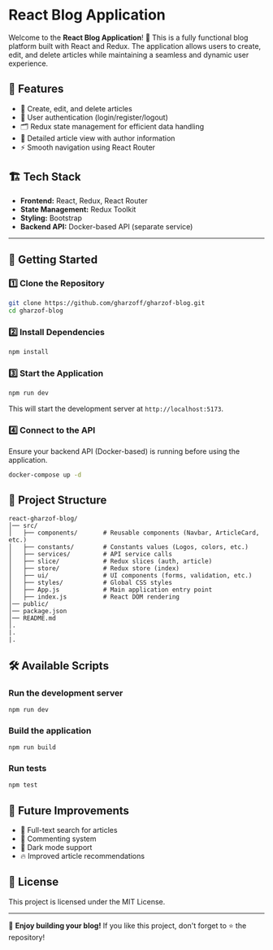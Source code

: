 # React Blog Application

Welcome to the **React Blog Application**! 🚀 This is a fully functional blog platform built with React and Redux. The application allows users to create, edit, and delete articles while maintaining a seamless and dynamic user experience.

## 📌 Features

- 📝 Create, edit, and delete articles
- 🔐 User authentication (login/register/logout)
- 🗂️ Redux state management for efficient data handling
- 📄 Detailed article view with author information
- ⚡ Smooth navigation using React Router

## 🏗️ Tech Stack

- **Frontend:** React, Redux, React Router
- **State Management:** Redux Toolkit
- **Styling:** Bootstrap
- **Backend API:** Docker-based API (separate service)

---

## 🚀 Getting Started

### 1️⃣ Clone the Repository

```sh
git clone https://github.com/gharzoff/gharzof-blog.git
cd gharzof-blog
```

### 2️⃣ Install Dependencies

```sh
npm install
```

### 3️⃣ Start the Application

```sh
npm run dev
```

This will start the development server at `http://localhost:5173`.

### 4️⃣ Connect to the API

Ensure your backend API (Docker-based) is running before using the application.

```sh
docker-compose up -d
```

## 📂 Project Structure

```
react-gharzof-blog/
│── src/
│   ├── components/       # Reusable components (Navbar, ArticleCard, etc.)
│   ├── constants/        # Constants values (Logos, colors, etc.)
│   ├── services/         # API service calls
│   ├── slice/            # Redux slices (auth, article)
│   ├── store/            # Redux store (index)
│   ├── ui/               # UI components (forms, validation, etc.)
│   ├── styles/           # Global CSS styles
│   ├── App.js            # Main application entry point
│   ├── index.js          # React DOM rendering
│── public/
│── package.json
│── README.md
│.
|.
|.
```

## 🛠️ Available Scripts

### Run the development server

```sh
npm run dev
```

### Build the application

```sh
npm run build
```

### Run tests

```sh
npm test
```

## 🎯 Future Improvements

- 🔎 Full-text search for articles
- 📢 Commenting system
- 🎨 Dark mode support
- 🔥 Improved article recommendations

## 📜 License

This project is licensed under the MIT License.

---

🌟 **Enjoy building your blog!** If you like this project, don't forget to ⭐️ the repository!


